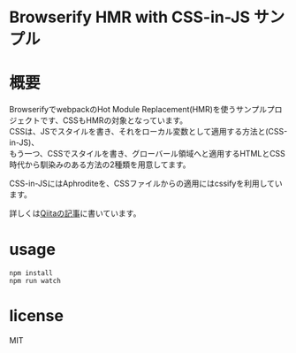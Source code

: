 Browserify HMR with CSS-in-JS サンプル
=========================

# 概要

BrowserifyでwebpackのHot Module Replacement(HMR)を使うサンプルプロジェクトです、CSSもHMRの対象となっています。  
CSSは、JSでスタイルを書き、それをローカル変数として適用する方法と(CSS-in-JS)、  
もう一つ、CSSでスタイルを書き、グローバール領域へと適用するHTMLとCSS時代から馴染みのある方法の2種類を用意してます。


CSS-in-JSにはAphroditeを、CSSファイルからの適用にはcssifyを利用しています。

詳しくは[Qiitaの記事](http://qiita.com/wordijp/items/8cbcf7560a958043c302)に書いています。

# usage

```
npm install
npm run watch
```

# license

MIT
